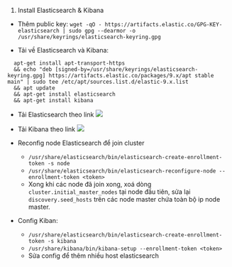 1. Install Elasticsearch & Kibana

- Thêm public key: `wget -qO - https://artifacts.elastic.co/GPG-KEY-elasticsearch | sudo gpg --dearmor -o /usr/share/keyrings/elasticsearch-keyring.gpg`

- Tải về Elasticsearch và Kibana:

```
  apt-get install apt-transport-https
  && echo "deb [signed-by=/usr/share/keyrings/elasticsearch-keyring.gpg] https://artifacts.elastic.co/packages/9.x/apt stable main" | sudo tee /etc/apt/sources.list.d/elastic-9.x.list 
  && apt update
  && apt-get install elasticsearch
  && apt-get install kibana
```

- Tải Elasticsearch theo link ![](https://www.elastic.co/docs/deploy-manage/deploy/self-managed/install-elasticsearch-with-debian-package#first-node)

- Tải Kibana theo link ![](https://www.elastic.co/docs/deploy-manage/deploy/self-managed/install-kibana-with-debian-package)

- Reconfig node Elasticsearch để join cluster
  + `/usr/share/elasticsearch/bin/elasticsearch-create-enrollment-token -s node`
  + `/usr/share/elasticsearch/bin/elasticsearch-reconfigure-node --enrollment-token <token>`
  + Xong khi các node đã join xong, xoá dòng `cluster.initial_master_nodes` tại node đầu tiên, sửa lại `discovery.seed_hosts` trên các node master chứa toàn bộ ip node master.
 
- Config Kiban:
  + `/usr/share/elasticsearch/bin/elasticsearch-create-enrollment-token -s kibana`
  + `/usr/share/kibana/bin/kibana-setup --enrollment-token <token>`
  + Sửa config để thêm nhiều host elasticsearch

